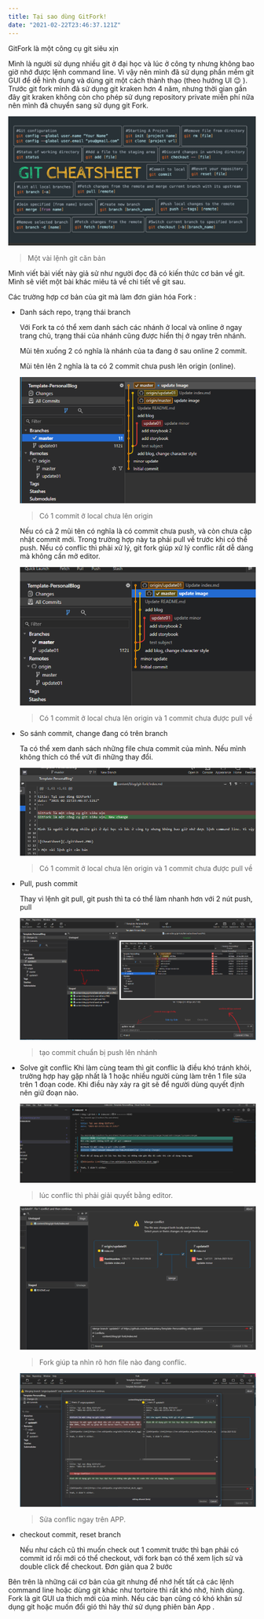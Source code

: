 ```yaml
---
title: Tại sao dùng GitFork!
date: "2021-02-22T23:46:37.121Z"
---
```


GitFork là một công cụ git siêu xịn


Mình là người sử dụng nhiều git ở đại học và lúc ở công ty nhưng không bao giờ nhớ được lệnh command line. Vì vậy nên mình đã sử dụng phần mềm git GUI để dễ hình dung và dùng git một cách thành thạo (theo hướng UI 😉 ). Trước git fork mình đã sử dụng git kraken hơn 4 năm, nhưng thời gian gần đây git kraken không còn cho phép sử dụng repository private miễn phí nữa nên mình đã chuyển sang sử dụng git Fork.


![CheatSheet](./gitSheet.PNG)

> Một vài lệnh git căn bản

Mình viết bài viết này giả sử như người đọc đã có kiến thức cơ bản về git. Mình sẽ viết một bài khác miêu tả về chi tiết về git sau.

Các trường hợp cơ bản của git mà làm đơn giản hóa Fork :

- Danh sách repo, trạng thái branch

    Với Fork ta có thể xem danh sách các nhánh ở local và online ở ngay trang chủ, trạng thái của nhánh cũng được hiển thị ở ngay trên nhánh.

    Mũi tên xuống 2 có nghĩa là nhánh của ta đang ở sau online 2 commit.

    Mũi tên lên 2 nghĩa là ta có 2 commit chưa push lên origin (online).
    
    ![Have Commit](./haveCommit.PNG)
    > Có 1 commit ở local chưa lên origin

    Nếu có cả 2 mũi tên có nghĩa là có commit chưa push, và còn chưa cập nhật commit mới. Trong trường hợp này ta phải pull về trước khi có thể push. Nếu có conflic thì phải xử lý, git fork giúp xử lý conflic rất dễ dàng mà không cần mở editor.

    ![Complex commit](./behindAndNeedPush.PNG)
    > Có 1 commit ở local chưa lên origin và 1 commit chưa được pull về

     

- So sánh commit, change đang có trên branch

    Ta có thể xem danh sách những file chưa commit của mình. Nếu mình không thích có thể vứt đi những thay đổi.

    ![Detail](./commitDetail.PNG)
    > Có 1 commit ở local chưa lên origin và 1 commit chưa được pull về

- Pull, push commit

    Thay vì lệnh git pull, git push thì ta có thể làm nhanh hơn với 2 nút push, pull

    ![Message Git](./commitMessage.PNG)
    > tạo commit chuẩn bị push lên nhánh

- Solve git conflic
   Khi làm cùng team thì git conflic là điều khó tránh khỏi, trường hợp hay gặp nhất là 1 hoặc nhiều người cùng làm trên 1 file sửa trên 1 đoạn code.
   Khi điều này xảy ra git sẽ để người dùng quyết định nên giữ đoạn nào.

    ![Git Solve](./gitSolve.PNG)
    > lúc conflic thì phải giải quyết bằng editor. 

    

    ![Fork Solve GUI](./forkSolve.PNG)
    > Fork giúp ta nhìn rõ hơn file nào đang conflic.  
    
    ![Git Solve GUI](./gitSolveGUI.PNG)
    > Sửa conflic ngay trên APP.

- checkout commit, reset branch

    Nếu như cách cũ thì muốn check out 1 commit trước thì bạn phải có commit id rồi mới có thể checkout, với fork bạn có thể xem lịch sử và double click để checkout. Đơn giản qua 2 bước

Bên trên là những cái cơ bản của git nhưng để nhớ hết tất cả các lệnh command line hoặc dùng git khác như tortoire thì rất khó nhớ, hình dùng. Fork là git GUI ưa thich mới của mình. Nếu các bạn cũng có khó khăn sử dụng git hoặc muốn đổi gió thì hãy thử sử dụng phiên bản App .